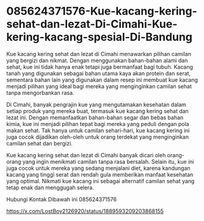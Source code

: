 # 085624371576-Kue-kacang-kering-sehat-dan-lezat-Di-Cimahi-Kue-kering-kacang-spesial-Di-Bandung

Kue kacang kering sehat dan lezat di Cimahi menawarkan pilihan camilan yang bergizi dan nikmat. Dengan menggunakan bahan-bahan alami dan sehat, kue ini tidak hanya enak tetapi juga bermanfaat bagi tubuh. Kacang tanah yang digunakan sebagai bahan utama kaya akan protein dan serat, sementara bahan lain yang digunakan dalam resep ini membuat kue kacang menjadi pilihan yang ideal bagi mereka yang menginginkan camilan sehat tanpa mengorbankan rasa.

Di Cimahi, banyak pengrajin kue yang mengutamakan kesehatan dalam setiap produk yang mereka buat, termasuk kue kacang kering sehat dan lezat ini. Dengan memanfaatkan bahan-bahan segar dan bebas bahan kimia, kue ini menjadi pilihan tepat bagi mereka yang peduli dengan pola makan sehat. Tak hanya untuk camilan sehari-hari, kue kacang kering ini juga cocok dijadikan oleh-oleh untuk orang terdekat yang menginginkan camilan sehat dan bergizi.

Kue kacang kering sehat dan lezat di Cimahi banyak dicari oleh orang-orang yang ingin menikmati camilan tanpa rasa bersalah. Selain itu, kue ini juga cocok untuk mereka yang sedang menjalani diet, karena kandungan kacang yang tinggi serat dan rendah gula memberikan manfaat kesehatan yang optimal. Nikmati kue kacang ini sebagai alternatif camilan sehat yang tetap enak dan menggugah selera.

Hubungi Kontak Dibawah ini
085624371576

https://x.com/LostBoy2126920/status/1889593209203868155
